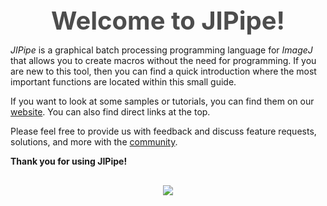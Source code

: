 <div style="text-align:center; font-size: 40px; font-weight: bold; color: #4d4d4d;">Welcome to JIPipe!</div>

*JIPipe* is a graphical batch processing programming language for *ImageJ* that allows you to create macros without the need for programming.
If you are new to this tool, then you can find a quick introduction where the most important functions are located within this small guide.

If you want to look at some samples or tutorials, you can find them on our [website](https://www.jipipe.org/).
You can also find direct links at the top.

Please feel free to provide us with feedback and discuss feature requests, solutions, and more with the [community](https://forum.image.sc/tag/jipipe).


**Thank you for using JIPipe!**

<div style="text-align:center; margin-top: 30px;">
<img src="resource://documentation/introduction-welcome.png" />
</div>